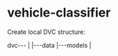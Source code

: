# vehicle-classifier

Create local DVC structure:

dvc---
     |
     |---data
     |---models
     |